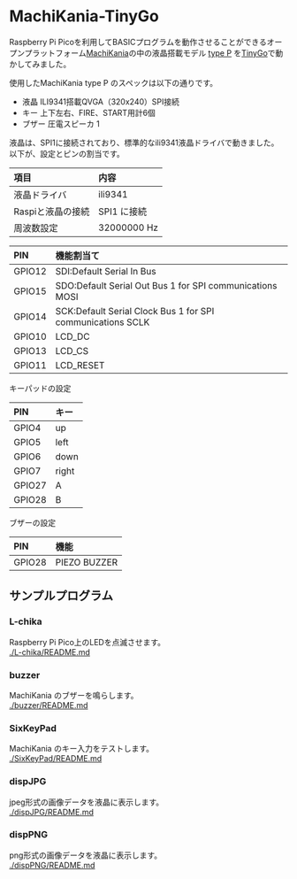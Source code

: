 # MachiKania-TinyGo

Raspberry Pi Picoを利用してBASICプログラムを動作させることができるオープンプラットフォーム[MachiKania](https://github.com/machikania)の中の液晶搭載モデル [type P](http://www.ze.em-net.ne.jp/~kenken/machikania/typep.html) を[TinyGo](https://tinygo.org/)で動かしてみました。  

使用したMachiKania type P のスペックは以下の通りです。  

* 液晶	ILI9341搭載QVGA（320x240）SPI接続
* キー	上下左右、FIRE、START用計6個
* ブザー	圧電スピーカ 1

液晶は、SPI1に接続されており、標準的なili9341液晶ドライバで動きました。  
以下が、設定とピンの割当です。  

| 項目 | 内容 |
|:-----|:-----|
| 液晶ドライバ | ili9341 |
| Raspiと液晶の接続 | SPI1 に接続 |
| 周波数設定 | 32000000 Hz |

| PIN    | 機能割当て |
|:-----|:-----|
| GPIO12 | SDI:Default Serial In Bus |
| GPIO15 | SDO:Default Serial Out Bus   1 for SPI communications MOSI |
| GPIO14 | SCK:Default Serial Clock Bus 1 for SPI communications SCLK |
| GPIO10 | LCD_DC |
| GPIO13 | LCD_CS |
| GPIO11 | LCD_RESET |


キーパッドの設定

| PIN    | キー   |
|:-------|:------ |
| GPIO4  | up     |
| GPIO5  | left   |
| GPIO6  | down   |
| GPIO7  | right  |
| GPIO27 | A      |
| GPIO28 | B      |

ブザーの設定

| PIN    | 機能         |
|:-------|:------------ |
| GPIO28 | PIEZO BUZZER |


## サンプルプログラム

### L-chika

Raspberry Pi Pico上のLEDを点滅させます。  
[./L-chika/README.md](./L-chika/README.md)

### buzzer

MachiKania のブザーを鳴らします。  
[./buzzer/README.md](./buzzer/README.md)

### SixKeyPad

MachiKania のキー入力をテストします。  
[./SixKeyPad/README.md](./SixKeyPad/README.md)

### dispJPG

jpeg形式の画像データを液晶に表示します。  
[./dispJPG/README.md](./dispJPG/README.md)

### dispPNG

png形式の画像データを液晶に表示します。  
[./dispPNG/README.md](./dispPNG/README.md)


